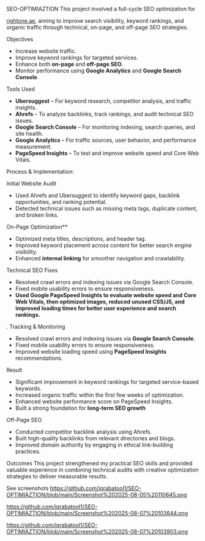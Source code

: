  SEO-OPTIMIAZTION
This project involved a full-cycle SEO optimization for

[rightone.ae](http://rightone.ae/), aiming to improve search visibility, keyword rankings, and organic traffic through technical, on-page, and off-page SEO strategies.

 Objectives

- Increase website traffic.
- Improve keyword rankings for targeted services.
- Enhance both **on-page** and **off-page SEO**.
- Monitor performance using **Google Analytics** and **Google Search Console**.

 Tools Used

- **Ubersuggest** – For keyword research, competitor analysis, and traffic insights.
- **Ahrefs** – To analyze backlinks, track rankings, and audit technical SEO issues.
- **Google Search Console** – For monitoring indexing, search queries, and site health.
- **Google Analytics** – For traffic sources, user behavior, and performance measurement.
- **PageSpeed Insights** – To test and improve website speed and Core Web Vitals.

Process & Implementation:

Initial Website Audit

- Used Ahrefs and Ubersuggest to identify keyword gaps, backlink opportunities, and ranking potential.
- Detected technical issues such as missing meta tags, duplicate content, and broken links.

On-Page Optimization**

- Optimized meta titles, descriptions, and header tag.
- Improved keyword placement across content for better search engine visibility.
- Enhanced **internal linking** for smoother navigation and crawlability.


 Technical SEO Fixes

- Resolved crawl errors and indexing issues via Google Search Console.
- Fixed mobile usability errors to ensure responsiveness.
- **Used Google PageSpeed Insights to evaluate website speed and Core Web Vitals, then optimized images, reduced unused CSS/JS, and improved loading times for better user experience and search rankings.**

 . Tracking & Monitoring

- Resolved crawl errors and indexing issues via **Google Search Console**.
- Fixed mobile usability errors to ensure responsiveness.
- Improved website loading speed using **PageSpeed Insights** recommendations.

Result

- Significant improvement in keyword rankings for targeted service-based keywords.
- Increased organic traffic within the first few weeks of optimization.
- Enhanced website performance score on PageSpeed Insights.
- Built a strong foundation for **long-term SEO growth**

 

 Off-Page SEO

- Conducted competitor backlink analysis using Ahrefs.
- Built high-quality backlinks from relevant directories and blogs.
- Improved domain authority by engaging in ethical link-building practices.

 
 Outcomes
This project strengthened my practical SEO skills and provided valuable experience in 
combining technical audits with creative optimization strategies to deliver measurable results.


See screenshots
https://github.com/iqrabatool1/SEO-OPTIMIAZTION/blob/main/Screenshot%202025-08-05%20110645.png

https://github.com/iqrabatool1/SEO-OPTIMIAZTION/blob/main/Screenshot%202025-08-07%20103644.png

https://github.com/iqrabatool1/SEO-OPTIMIAZTION/blob/main/Screenshot%202025-08-07%20103903.png
